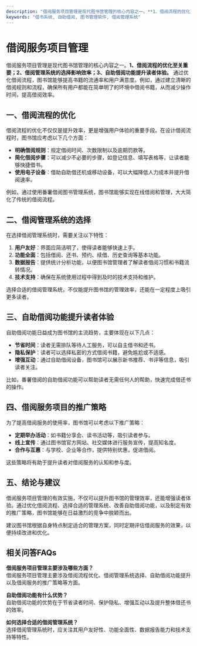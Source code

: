 ```yaml
---
description: "借阅服务项目管理是现代图书馆管理的核心内容之一。**1、借阅流程的优化至关重要；2、借阅管理系统的选择影响效率；3、自助借阅功能提升读者体验。** 通过优化借阅流程，图书馆能够提高书籍的流通率和用户满意度。例如，通过建立清晰的借阅规则和流程，确保所有用户都能在简单明了的环境中借阅书籍，从而减少操作时间，提高借阅效率。"
keywords: "借书系统, 自助借阅, 图书管理软件, 借阅管理系统"
---
```

# 借阅服务项目管理

借阅服务项目管理是现代图书馆管理的核心内容之一。**1、借阅流程的优化至关重要；2、借阅管理系统的选择影响效率；3、自助借阅功能提升读者体验。** 通过优化借阅流程，图书馆能够提高书籍的流通率和用户满意度。例如，通过建立清晰的借阅规则和流程，确保所有用户都能在简单明了的环境中借阅书籍，从而减少操作时间，提高借阅效率。

## **一、借阅流程的优化**

借阅流程的优化不仅仅是提升效率，更是增强用户体验的重要手段。在设计借阅流程时，图书馆应考虑以下几个方面：

- **明确借阅规则**：规定借阅时间、次数限制以及逾期罚款等。
- **简化借阅步骤**：可以减少不必要的步骤，如登记信息、填写表格等，让读者能够快捷借书。
- **使用电子设备**：借助自助借还机或移动设备，可以大幅降低人力成本并提升借阅速率。

例如，通过使用番薯借阅图书管理系统，图书馆能够实现在线借阅和管理，大大简化了传统的借阅流程。

## **二、借阅管理系统的选择**

在选择借阅管理系统时，需要关注以下特性：

1. **用户友好**：界面应简洁明了，使得读者能够快速上手。
2. **功能全面**：包括借阅、还书、预约、续借、历史查询等基本功能。
3. **数据报告**：提供统计分析功能，以便图书馆管理者了解读者借阅习惯和书籍流转情况。
4. **技术支持**：确保在系统使用过程中得到及时的技术支持和维护。

选择合适的借阅管理系统，不仅能提升图书馆的管理效率，还能在一定程度上吸引更多读者。

## **三、自助借阅功能提升读者体验**

自助借阅功能日益成为图书馆的主流趋势，主要体现在以下几点：

- **节省时间**：读者无需排队等待人工服务，可以自主借书和还书。
- **隐私保护**：读者可以选择私密的方式借阅书籍，避免尴尬或不适感。
- **增强互动**：通过自助借阅设备，图书馆可以展示新书推荐、书评等信息，吸引读者关注。

比如，番薯借阅的自助借阅功能可以帮助读者无需任何人的帮助，快速完成借还书的操作。

## **四、借阅服务项目的推广策略**

为了提高借阅服务的使用率，图书馆可以考虑以下推广策略：

- **定期举办活动**：如书籍分享会、读书活动等，吸引读者参与。
- **线上宣传**：通过图书馆官方网站、社交媒体进行服务宣传，提高知名度。
- **合作与互惠**：与学校、企业等合作，提供特别优惠，促进借阅。

这些策略将有助于提升读者对借阅服务的认知和参与度。

## **五、结论与建议**

借阅服务项目管理的有效实施，不仅可以提升图书馆的管理效率，还能增强读者体验。通过优化借阅流程、选择合适的管理系统、改善自助借阅功能，以及制定有效的推广策略，图书馆能够在日益激烈的竞争中脱颖而出。

建议图书馆根据自身特点制定适合的管理方案，同时定期评估借阅服务的效果，以便持续改进和优化。

## 相关问答FAQs

**借阅服务项目管理主要涉及哪些方面？**  
借阅服务项目管理主要涉及借阅流程优化、借阅管理系统选择、自助借阅功能提升以及借阅服务的推广策略等方面。

**自助借阅功能有什么优势？**  
自助借阅功能的优势在于节省读者时间、保护隐私、增强互动以及提升整体借还书的效率。

**如何选择合适的借阅管理系统？**  
选择借阅管理系统时，应关注其用户友好性、功能全面性、数据报告能力和技术支持等特性。
